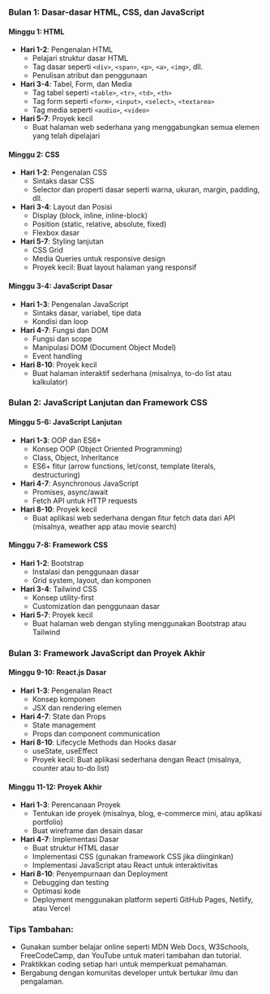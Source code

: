### Bulan 1: Dasar-dasar HTML, CSS, dan JavaScript

#### Minggu 1: HTML
- **Hari 1-2**: Pengenalan HTML
  - Pelajari struktur dasar HTML
  - Tag dasar seperti `<div>`, `<span>`, `<p>`, `<a>`, `<img>`, dll.
  - Penulisan atribut dan penggunaan
- **Hari 3-4**: Tabel, Form, dan Media
  - Tag tabel seperti `<table>`, `<tr>`, `<td>`, `<th>`
  - Tag form seperti `<form>`, `<input>`, `<select>`, `<textarea>`
  - Tag media seperti `<audio>`, `<video>`
- **Hari 5-7**: Proyek kecil
  - Buat halaman web sederhana yang menggabungkan semua elemen yang telah dipelajari

#### Minggu 2: CSS
- **Hari 1-2**: Pengenalan CSS
  - Sintaks dasar CSS
  - Selector dan properti dasar seperti warna, ukuran, margin, padding, dll.
- **Hari 3-4**: Layout dan Posisi
  - Display (block, inline, inline-block)
  - Position (static, relative, absolute, fixed)
  - Flexbox dasar
- **Hari 5-7**: Styling lanjutan
  - CSS Grid
  - Media Queries untuk responsive design
  - Proyek kecil: Buat layout halaman yang responsif

#### Minggu 3-4: JavaScript Dasar
- **Hari 1-3**: Pengenalan JavaScript
  - Sintaks dasar, variabel, tipe data
  - Kondisi dan loop
- **Hari 4-7**: Fungsi dan DOM
  - Fungsi dan scope
  - Manipulasi DOM (Document Object Model)
  - Event handling
- **Hari 8-10**: Proyek kecil
  - Buat halaman interaktif sederhana (misalnya, to-do list atau kalkulator)

### Bulan 2: JavaScript Lanjutan dan Framework CSS

#### Minggu 5-6: JavaScript Lanjutan
- **Hari 1-3**: OOP dan ES6+
  - Konsep OOP (Object Oriented Programming)
  - Class, Object, Inheritance
  - ES6+ fitur (arrow functions, let/const, template literals, destructuring)
- **Hari 4-7**: Asynchronous JavaScript
  - Promises, async/await
  - Fetch API untuk HTTP requests
- **Hari 8-10**: Proyek kecil
  - Buat aplikasi web sederhana dengan fitur fetch data dari API (misalnya, weather app atau movie search)

#### Minggu 7-8: Framework CSS
- **Hari 1-2**: Bootstrap
  - Instalasi dan penggunaan dasar
  - Grid system, layout, dan komponen
- **Hari 3-4**: Tailwind CSS
  - Konsep utility-first
  - Customization dan penggunaan dasar
- **Hari 5-7**: Proyek kecil
  - Buat halaman web dengan styling menggunakan Bootstrap atau Tailwind

### Bulan 3: Framework JavaScript dan Proyek Akhir

#### Minggu 9-10: React.js Dasar
- **Hari 1-3**: Pengenalan React
  - Konsep komponen
  - JSX dan rendering elemen
- **Hari 4-7**: State dan Props
  - State management
  - Props dan component communication
- **Hari 8-10**: Lifecycle Methods dan Hooks dasar
  - useState, useEffect
  - Proyek kecil: Buat aplikasi sederhana dengan React (misalnya, counter atau to-do list)

#### Minggu 11-12: Proyek Akhir
- **Hari 1-3**: Perencanaan Proyek
  - Tentukan ide proyek (misalnya, blog, e-commerce mini, atau aplikasi portfolio)
  - Buat wireframe dan desain dasar
- **Hari 4-7**: Implementasi Dasar
  - Buat struktur HTML dasar
  - Implementasi CSS (gunakan framework CSS jika diinginkan)
  - Implementasi JavaScript atau React untuk interaktivitas
- **Hari 8-10**: Penyempurnaan dan Deployment
  - Debugging dan testing
  - Optimasi kode
  - Deployment menggunakan platform seperti GitHub Pages, Netlify, atau Vercel

### Tips Tambahan:
- Gunakan sumber belajar online seperti MDN Web Docs, W3Schools, FreeCodeCamp, dan YouTube untuk materi tambahan dan tutorial.
- Praktikkan coding setiap hari untuk memperkuat pemahaman.
- Bergabung dengan komunitas developer untuk bertukar ilmu dan pengalaman.